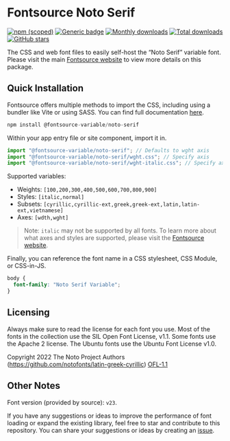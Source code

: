 # Fontsource Noto Serif

[![npm (scoped)](https://img.shields.io/npm/v/@fontsource-variable/noto-serif?color=brightgreen)](https://www.npmjs.com/package/@fontsource-variable/noto-serif) [![Generic badge](https://img.shields.io/badge/fontsource-passing-brightgreen)](https://github.com/fontsource/fontsource) [![Monthly downloads](https://badgen.net/npm/dm/@fontsource-variable/noto-serif)](https://github.com/fontsource/fontsource) [![Total downloads](https://badgen.net/npm/dt/@fontsource-variable/noto-serif)](https://github.com/fontsource/fontsource) [![GitHub stars](https://img.shields.io/github/stars/fontsource/fontsource.svg?style=social&label=Star)](https://github.com/fontsource/fontsource/stargazers)

The CSS and web font files to easily self-host the “Noto Serif” variable font. Please visit the main [Fontsource website](https://fontsource.org/fonts/noto-serif) to view more details on this package.

## Quick Installation

Fontsource offers multiple methods to import the CSS, including using a bundler like Vite or using SASS. You can find full documentation [here](https://fontsource.org/docs/getting-started/introduction).

```javascript
npm install @fontsource-variable/noto-serif
```

Within your app entry file or site component, import it in.

```javascript
import "@fontsource-variable/noto-serif"; // Defaults to wght axis
import "@fontsource-variable/noto-serif/wght.css"; // Specify axis
import "@fontsource-variable/noto-serif/wght-italic.css"; // Specify axis and style
```

Supported variables:
- Weights: `[100,200,300,400,500,600,700,800,900]`
- Styles: `[italic,normal]`
- Subsets: `[cyrillic,cyrillic-ext,greek,greek-ext,latin,latin-ext,vietnamese]`
- Axes: `[wdth,wght]`

> Note: `italic` may not be supported by all fonts. To learn more about what axes and styles are supported, please visit the [Fontsource website](https://fontsource.org/fonts/noto-serif).

Finally, you can reference the font name in a CSS stylesheet, CSS Module, or CSS-in-JS.

```css
body {
  font-family: "Noto Serif Variable";
}
```

## Licensing
Always make sure to read the license for each font you use. Most of the fonts in the collection use the SIL Open Font License, v1.1. Some fonts use the Apache 2 license. The Ubuntu fonts use the Ubuntu Font License v1.0.

Copyright 2022 The Noto Project Authors (https://github.com/notofonts/latin-greek-cyrillic)
[OFL-1.1](https://openfontlicense.org)

## Other Notes
Font version (provided by source): `v23`.

If you have any suggestions or ideas to improve the performance of font loading or expand the existing library, feel free to star and contribute to this repository. You can share your suggestions or ideas by creating an [issue](https://github.com/fontsource/fontsource/issues).